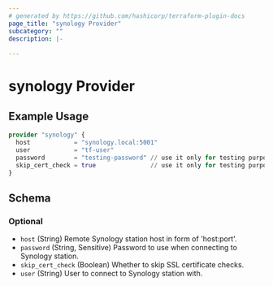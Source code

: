 ```yaml
---
# generated by https://github.com/hashicorp/terraform-plugin-docs
page_title: "synology Provider"
subcategory: ""
description: |-
  
---
```


# synology Provider



## Example Usage

```terraform
provider "synology" {
  host            = "synology.local:5001"
  user            = "tf-user"
  password        = "testing-password" // use it only for testing purposes, use SYNOLOGY_PASSWORD env var to set this value
  skip_cert_check = true               // use it only for testing purposes
}
```

<!-- schema generated by tfplugindocs -->
## Schema

### Optional

- `host` (String) Remote Synology station host in form of 'host:port'.
- `password` (String, Sensitive) Password to use when connecting to Synology station.
- `skip_cert_check` (Boolean) Whether to skip SSL certificate checks.
- `user` (String) User to connect to Synology station with.
